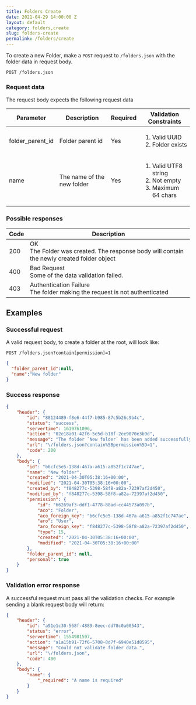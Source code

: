 ```yaml
---
title: Folders Create
date: 2021-04-29 14:00:00 Z
layout: default
category: folders,create
slug: folders-create
permalink: /folders/create
---
```


To create a new Folder, make a `POST` request to `/folders.json` with the folder data in 
request body.

```
POST /folders.json
```

### Request data
The request body expects the following request data

<table class="table-parameters">
<thead>
    <tr>
        <th>Parameter</th>
        <th>Description</th>
        <th>Required</th>
        <th>Validation Constraints</th>
    </tr>
</thead>
<tbody>
    <tr>
        <td>folder_parent_id</td>
        <td>Folder parent id</td>
        <td>Yes</td>
        <td><ol>
            <li>Valid UUID</li>
            <li>Folder exists</li>
        </ol></td>
    </tr>
    <tr>
        <td>name</td>
        <td>The name of the new folder</td>
        <td>Yes</td>
        <td><ol>
            <li>Valid UTF8 string</li>
            <li>Not empty</li>
            <li>Maximum 64 chars</li>
        </ol></td>
    </tr>
</tbody>
</table>

### Possible responses

<table class="table-parameters">
<thead>
  <tr>
   <th>Code</th>
   <th>Description</th>
  </tr>
</thead>
<tbody>
  <tr>
   <td>200</td>
   <td>OK<br/>The Folder was created. The response body will contain the newly created folder object</td>
  </tr>
  <tr>
   <td>400</td>
   <td>Bad Request<br/>Some of the data validation failed.</td>
  </tr>
  <tr>
   <td>403</td>
   <td>Authentication Failure<br/>The folder making the request is not authenticated</td>
  </tr>
</tbody>
</table>

## Examples
### Successful request

A valid request body, to create a folder at the root, will look like:

```
POST /folders.json?contain[permission]=1
```
```json
{
  "folder_parent_id":null,
  "name":"New folder"
}
```

### Success  response
```json
{
    "header": {
        "id": "88124489-f8e6-44f7-b985-87c5b26c9b4c",
        "status": "success",
        "servertime": 1619761096,
        "action": "02e18a01-42f6-5e5d-b18f-2ee9070e3b9d",
        "message": "The folder `New folder` has been added successfully.",
        "url": "\/folders.json?contain%5Bpermission%5D=1",
        "code": 200
    },
    "body": {
        "id": "b6cfc5e5-138d-467a-a615-a852f1c747ae",
        "name": "New folder",
        "created": "2021-04-30T05:38:16+00:00",
        "modified": "2021-04-30T05:38:16+00:00",
        "created_by": "f848277c-5398-58f8-a82a-72397af2d450",
        "modified_by": "f848277c-5398-58f8-a82a-72397af2d450",
        "permission": {
            "id": "66269af3-ddf1-4778-88ad-cc44573a097b",
            "aco": "Folder",
            "aco_foreign_key": "b6cfc5e5-138d-467a-a615-a852f1c747ae",
            "aro": "User",
            "aro_foreign_key": "f848277c-5398-58f8-a82a-72397af2d450",
            "type": 15,
            "created": "2021-04-30T05:38:16+00:00",
            "modified": "2021-04-30T05:38:16+00:00"
        },
        "folder_parent_id": null,
        "personal": true
    }
}
```

### Validation error response

A successful request must pass all the validation checks. 
For example sending a blank request body will return:

```json
{
    "header": {
        "id": "a91e1c30-568f-4889-8eec-dd78c0a00543",
        "status": "error",
        "servertime": 1554981597,
        "action": "a1a15b91-72f6-5708-8d7f-6940e51d8595",
        "message": "Could not validate folder data.",
        "url": "\/folders.json",
        "code": 400
    },
    "body": {
        "name": {
            "_required": "A name is required"
        }
    }
}
```

